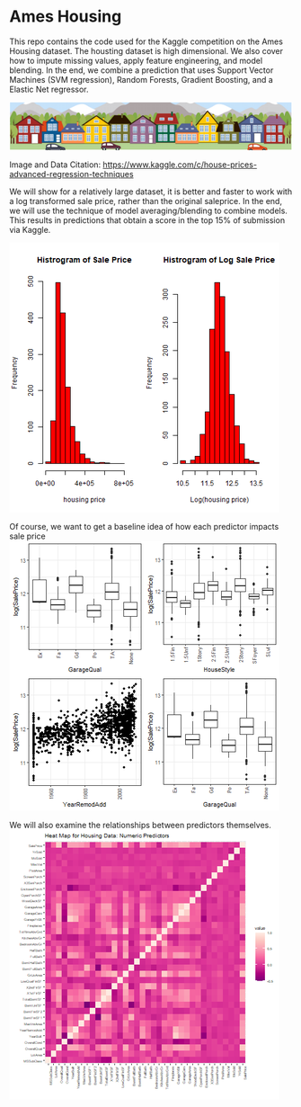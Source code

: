 # Ames Housing
This repo contains the code used for the Kaggle competition on the Ames Housing dataset. The housting dataset is high dimensional. We also cover how to impute missing values, apply feature engineering, and model blending. In the end, we combine a prediction that uses Support Vector Machines (SVM regression), Random Forests, Gradient Boosting, and a Elastic Net regressor. 

![What is this](images/ames.png)

Image and Data Citation: https://www.kaggle.com/c/house-prices-advanced-regression-techniques

We will show for a relatively large dataset, it is better and faster to work with a log transformed sale price, rather than the original saleprice. In the end, we will use the technique of model averaging/blending to combine models. This results in predictions that obtain a score in the top 15% of submission via Kaggle. 

![What is this](images/housingprice.png)

Of course, we want to get a baseline idea of how each predictor impacts sale price
![What is this](images/housingpic.png)

We will also examine the relationships between predictors themselves.
![What is this](images/housing3.png)

